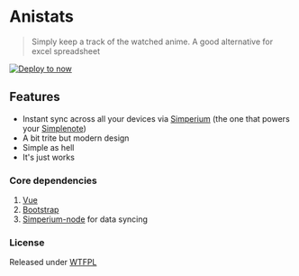 # Anistats

> Simply keep a track of the watched anime. A good alternative for excel spreadsheet

[![Deploy to now](https://deploy.now.sh/static/button.svg)](https://deploy.now.sh/?repo=https://github.com/holykol/anistats&env=SIMPERIUM_APP_ID&env=SIMPERIUM_API_KEY)



## Features

* Instant sync across all your devices via [Simperium](https://simperium.com) (the one that powers your [Simplenote](https://simplenote.com/))
* A bit trite but modern design
* Simple as hell
* It's just works



### Core dependencies

1. [Vue](https://vuejs.org/)
2. [Bootstrap](https://getbootstrap.com/)
3. [Simperium-node](https://github.com/Simperium/node-simperium) for data syncing



### License

Released under [WTFPL](http://www.wtfpl.net/)